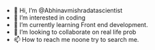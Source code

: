 - 👋 Hi, I’m @Abhinavmishradatascientist
- 👀 I’m interested in coding
- 🌱 I’m currently learning Front end development.
- 💞️ I’m looking to collaborate on real life prob
- 📫 How to reach me noone try to search me.

<!---
Abhinavmishradatascientist/Abhinavmishradatascientist is a ✨ special ✨ repository because its `README.md` (this file) appears on your GitHub profile.
You can click the Preview link to take a look at your changes.
--->
